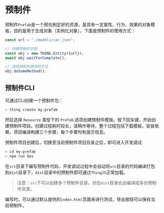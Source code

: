 # 预制件

预制件`Prefab`是一个预先制定好的资源，是具有一定属性、行为、效果的对象模板，目的是用于生成对象（实例化对象），下面是预制件的使用方式：

```javascript
const url = "./models/car.json";

// 创建预制件实例
const obj = new THING.Entity({url});
await obj.waitForComplete();

// 调用预制件提供的方法
obj.doSomeMethod();
```

## 预制件CLI
可通过CLI创建一个预制件包：
```bash
> thing create my-prefab
```
然后选择 `Resource` 类型下的 `Prefab` 选项创建预制件模版。按下回车键，开始创建预制件项目。创建过程耗时较长，请稍作等待，整个过程包括下载模板，安装依赖，项目编译构建三个步骤，每个步骤均有提示信息。

预制件项目创建后，切换至当前预制件项目目录之后，即可进入开发调试
```bash
> cd my-prefab
> npm run dev
```
在`src`目录下编写预制件代码，开发调试过程中会自动将`src`目录的代码编译打包到`dist`目录下，`dist`目录中的预制件即可通过`ThingJS`正常加载。

> 注意：`src`下可以创建多个预制件目录，对应`dist`目录也会编译成多份预制件资源。

编写时，可以通过默认提供的`index.html`页面来进行测试，导出按钮可以保存当前预制件。

